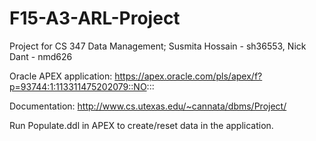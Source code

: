 # F15-A3-ARL-Project
Project for CS 347 Data Management; Susmita Hossain - sh36553, Nick Dant - nmd626

Oracle APEX application: https://apex.oracle.com/pls/apex/f?p=93744:1:113311475202079::NO:::

Documentation:
http://www.cs.utexas.edu/~cannata/dbms/Project/

Run Populate.ddl in APEX to create/reset data in the application.

